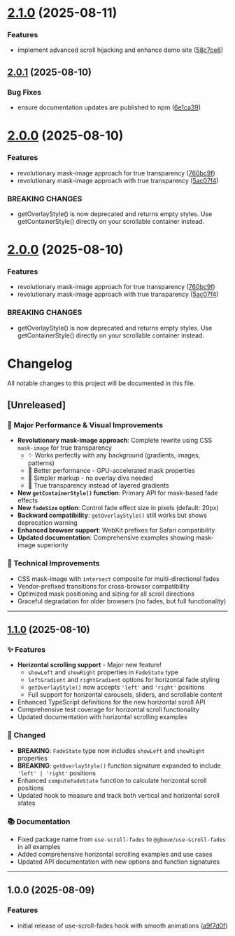 # [2.1.0](https://github.com/cosmicThreePointO/use-scroll-fades/compare/v2.0.1...v2.1.0) (2025-08-11)


### Features

* implement advanced scroll hijacking and enhance demo site ([58c7ce6](https://github.com/cosmicThreePointO/use-scroll-fades/commit/58c7ce69ddedae2d8989c43ff42939a49290b006))

## [2.0.1](https://github.com/cosmicThreePointO/use-scroll-fades/compare/v2.0.0...v2.0.1) (2025-08-10)


### Bug Fixes

* ensure documentation updates are published to npm ([6e1ca39](https://github.com/cosmicThreePointO/use-scroll-fades/commit/6e1ca39e0d103e026dc10fa785258fc808389346))

# [2.0.0](https://github.com/cosmicThreePointO/use-scroll-fades/compare/v1.1.0...v2.0.0) (2025-08-10)


### Features

* revolutionary mask-image approach for true transparency ([760bc9f](https://github.com/cosmicThreePointO/use-scroll-fades/commit/760bc9f1d337d689ca09bd5c7e6b1b5d48fd5e33))
* revolutionary mask-image approach with true transparency ([5ac07f4](https://github.com/cosmicThreePointO/use-scroll-fades/commit/5ac07f462acbd24fd725d4aac096803623ab130e))


### BREAKING CHANGES

* getOverlayStyle() is now deprecated and returns empty styles. Use getContainerStyle() directly on your scrollable container instead.

# [2.0.0](https://github.com/cosmicThreePointO/use-scroll-fades/compare/v1.1.0...v2.0.0) (2025-08-10)


### Features

* revolutionary mask-image approach for true transparency ([760bc9f](https://github.com/cosmicThreePointO/use-scroll-fades/commit/760bc9f1d337d689ca09bd5c7e6b1b5d48fd5e33))
* revolutionary mask-image approach with true transparency ([5ac07f4](https://github.com/cosmicThreePointO/use-scroll-fades/commit/5ac07f462acbd24fd725d4aac096803623ab130e))


### BREAKING CHANGES

* getOverlayStyle() is now deprecated and returns empty styles. Use getContainerStyle() directly on your scrollable container instead.

# Changelog

All notable changes to this project will be documented in this file.

## [Unreleased]

### 🚀 Major Performance & Visual Improvements

- **Revolutionary mask-image approach**: Complete rewrite using CSS `mask-image` for true transparency
  - ✨ Works perfectly with any background (gradients, images, patterns)  
  - 🚀 Better performance - GPU-accelerated mask properties
  - 📐 Simpler markup - no overlay divs needed
  - 🎨 True transparency instead of layered gradients
- **New `getContainerStyle()` function**: Primary API for mask-based fade effects
- **New `fadeSize` option**: Control fade effect size in pixels (default: 20px)
- **Backward compatibility**: `getOverlayStyle()` still works but shows deprecation warning
- **Enhanced browser support**: WebKit prefixes for Safari compatibility
- **Updated documentation**: Comprehensive examples showing mask-image superiority

### 🔧 Technical Improvements

- CSS mask-image with `intersect` composite for multi-directional fades
- Vendor-prefixed transitions for cross-browser compatibility  
- Optimized mask positioning and sizing for all scroll directions
- Graceful degradation for older browsers (no fades, but full functionality)

---

## [1.1.0](https://github.com/cosmicThreePointO/use-scroll-fades/compare/v1.0.0...v1.1.0) (2025-08-10)

### ✨ Features

* **Horizontal scrolling support** - Major new feature!
  - `showLeft` and `showRight` properties in `FadeState` type
  - `leftGradient` and `rightGradient` options for horizontal fade styling
  - `getOverlayStyle()` now accepts `'left'` and `'right'` positions
  - Full support for horizontal carousels, sliders, and scrollable content
* Enhanced TypeScript definitions for the new horizontal scroll API
* Comprehensive test coverage for horizontal scroll functionality
* Updated documentation with horizontal scrolling examples

### 🔄 Changed

* **BREAKING**: `FadeState` type now includes `showLeft` and `showRight` properties
* **BREAKING**: `getOverlayStyle()` function signature expanded to include `'left' | 'right'` positions
* Enhanced `computeFadeState` function to calculate horizontal scroll positions
* Updated hook to measure and track both vertical and horizontal scroll states

### 📚 Documentation

* Fixed package name from `use-scroll-fades` to `@gboue/use-scroll-fades` in all examples
* Added comprehensive horizontal scrolling examples and use cases
* Updated API documentation with new options and function signatures

---

## 1.0.0 (2025-08-09)

### Features

* initial release of use-scroll-fades hook with smooth animations ([a9f7d0f](https://github.com/cosmicThreePointO/use-scroll-fades/commit/a9f7d0f6a89c06d087dd33f58b0c93cb1b8f6831))
